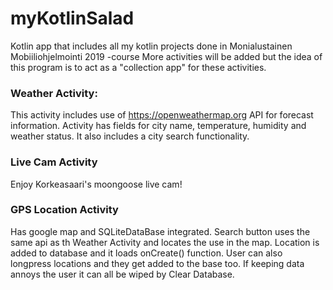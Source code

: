 # myKotlinSalad
Kotlin app that includes all my kotlin projects done in Monialustainen Mobiiliohjelmointi 2019 -course
More activities will be added but the idea of this program is to act as a "collection app" for these activities.

### Weather Activity:

This activity includes use of https://openweathermap.org API for forecast information. Activity has fields for city name, temperature, humidity and weather status. It also includes a city search functionality.

### Live Cam Activity

Enjoy Korkeasaari's moongoose live cam! 

### GPS Location Activity

Has google map and SQLiteDataBase integrated. Search button uses the same api as th Weather Activity and locates the use in the map. Location is added to database and it loads onCreate() function. User can also longpress locations and they get added to the base too. If keeping data annoys the user it can all be wiped by Clear Database.
